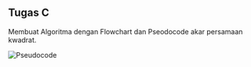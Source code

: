## Tugas C
Membuat Algoritma dengan Flowchart dan Pseodocode akar persamaan kwadrat.


![Pseudocode](https://cdn.rawgit.com/D400150041/Tugas_C/master/Flowchart.jpeg)
